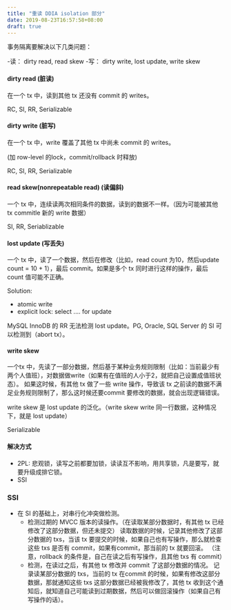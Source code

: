```yaml
---
title: "重读 DDIA isolation 部分"
date: 2019-08-23T16:57:58+08:00
draft: true
---
```


事务隔离要解决以下几类问题：

-读： dirty read, read skew
-写： dirty write, lost update, write skew


#### dirty read (脏读)

在一个 tx 中，读到其他 tx 还没有 commit 的 writes。


RC, SI, RR, Serializable

#### dirty write (脏写)

在一个 tx 中，write 覆盖了其他 tx 中尚未 commit 的 writes。

(加 row-level 的lock，commit/rollback 时释放)

RC, SI, RR, Serializable

#### read skew(nonrepeatable read) (读偏斜)

一个 tx 中，连续读两次相同条件的数据，读到的数据不一样。（因为可能被其他 tx commitle 新的 write 数据）

SI, RR, Seriablizable

#### lost update (写丢失)

一个 tx 中，读了一个数据，然后在修改（比如，read count 为10，然后update count = 10 + 1），最后 commit。如果是多个 tx 同时进行这样的操作，最后 count 值可能不正确。

Solution:
- atomic write
- explicit lock: select .... for update


MySQL InnoDB 的 RR 无法检测 lost update。PG, Oracle, SQL Server 的 SI 可以检测到（abort tx）。



#### write skew

一个tx 中，先读了一部分数据，然后基于某种业务规则限制（比如：当前最少有两个人值班），对数据做write（如果有在值班的人小于2，就把自己设置成值班状态）。
如果这时候，有其他 tx 做了一些 write 操作，导致该 tx 之前读的数据不满足业务规则限制了，那么这时候还要commit 要修改的数据，就会出现逻辑错误。

write skew 是 lost update 的泛化。（write skew write 同一行数据，这种情况下，就是 lost update）


Serializable


#### 解决方式

- 2PL: 悲观锁，读写之前都要加锁，读读互不影响，用共享锁，凡是要写，就要升级成排它锁。
- SSI


### SSI

- 在 SI 的基础上，对串行化冲突做检测。
  - 检测过期的 MVCC 版本的读操作。（在读取某部分数据时，有其他 tx 已经修改了这部分数据，但还未提交）
    读取数据的时候，记录其他修改了这部分数据的 txs，当该 tx 要提交的时候，如果自己也有写操作，那么就检查这些 txs 是否有 commit，如果有commit，那当前的 tx 就要回滚。
    （注意，rollback 的条件是，自己在读之后有写操作，且其他 txs 有 commit）
  - 检测，在读过之后，有其他 tx 修改并 commit 了这部分数据的情况。
    记录读某部分数据的 txs，当前的 tx 在commit 的时候，如果有修改这部分数据，那就通知这些 txs 这部分数据已经被我修改了，其他 tx 收到这个通知后，就知道自己可能读到过期数据，然后可以做回滚操作（如果自己有写操作的话）。
